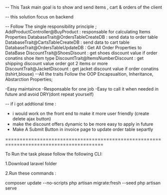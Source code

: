 -- This Task main goal is to show and send items , cart & orders of the client

-- this solution focus on backend 

-- Follow The single responsibility principle ;
    AddProductController@BuyProduct : responsable for calculating Items Properties 
    DatabaseTrait@OrdersTableCreateDB : send data to order table
    DatabaseTrait@CartsTableCreateDB : send data to cart table
    DatabaseTrait@OrdersTableUpdateDB : Get All Order Properties to DataBase
    DiscountTrait@ShoesDisount : get shoes discount value if order conatins shoe item type
    DiscountTrait@ItemsNumberDiscount : get shipping discount value order got 2 items or more
    DiscountTrait@JacketDiscount : get jacket discount value if order conatins (tshirt,blouse)
--All the traits Follow the OOP Encapsualtion, Inheritance, Abstarction Properties;

-Easy maintaince
-Responsable for one job 
-Easy to call it when needed in future and avoid DRY(dont repeat yourself)



-- if i got addtional time : 
  - i would work on the front end to make it more user friendly (create delete ajax button)
  - make the discount offers dynamic to be more easy to apply in future
  - Make A Submit Button in invoice page to update order table separtly

  ========================================================================================

To Run the task please follow the following CLI:

1.Download laravel folder

2.Run these commands :

composer update --no-scripts
php artisan migrate:fresh --seed
php artisan serve
